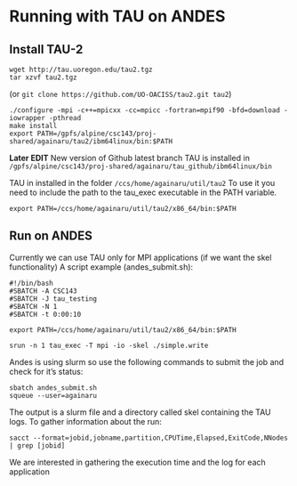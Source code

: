 # Running with TAU on ANDES

## Install TAU-2

```
wget http://tau.uoregon.edu/tau2.tgz
tar xzvf tau2.tgz
```
(or `git clone https://github.com/UO-OACISS/tau2.git tau2`)

```
./configure -mpi -c++=mpicxx -cc=mpicc -fortran=mpif90 -bfd=download -iowrapper -pthread 
make install 
export PATH=/gpfs/alpine/csc143/proj-shared/againaru/tau2/ibm64linux/bin:$PATH
```

**Later EDIT** New version of Github latest branch TAU is installed in `/gpfs/alpine/csc143/proj-shared/againaru/tau_github/ibm64linux/bin` 

TAU in installed in the folder `/ccs/home/againaru/util/tau2`
To use it you need to include the path to the tau_exec executable in the PATH variable.
```
export PATH=/ccs/home/againaru/util/tau2/x86_64/bin:$PATH
```

## Run on ANDES


Currently we can use TAU only for MPI applications (if we want the skel functionality)
A script example (andes_submit.sh):

```
#!/bin/bash
#SBATCH -A CSC143
#SBATCH -J tau_testing
#SBATCH -N 1
#SBATCH -t 0:00:10

export PATH=/ccs/home/againaru/util/tau2/x86_64/bin:$PATH

srun -n 1 tau_exec -T mpi -io -skel ./simple.write
```

Andes is using slurm so use the following commands to submit the job and check for it’s status: 

```
sbatch andes_submit.sh
squeue --user=againaru
```

The output is a slurm file and a directory called skel containing the TAU logs.
To gather information about the run:

```
sacct --format=jobid,jobname,partition,CPUTime,Elapsed,ExitCode,NNodes | grep [jobid]
```

We are interested in gathering the execution time and the log for each application
